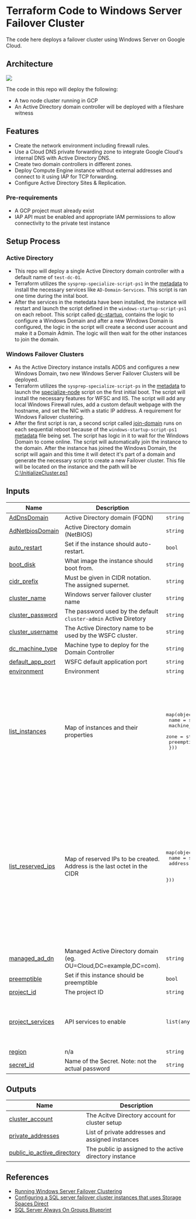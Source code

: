 # Terraform Code to Windows Server Failover Cluster

The code here deploys a failover cluster using Windows Server on Google Cloud.

## Architecture

![](https://cloud.google.com/static/compute/docs/tutorials/images/failover-clustering-architecture.svg)

The code in this repo will deploy the following:

* A two node cluster running in GCP
* An Active Directory domain controller will be deployed with a fileshare witness

## Features

* Create the network environment including firewall rules.
* Use a Cloud DNS private forwarding zone to integrate Google Cloud's internal DNS with Active Directory DNS.
* Create two domain controllers in different zones.
* Deploy Compute Engine instance without external addresses and connect to it using IAP for TCP forwarding.
* Configure Active Directory Sites & Replication.

### Pre-requirements
* A GCP project must already exist
* IAP API must be enabled and appropriate IAM permissions to allow connectivity to the private test instance

## Setup Process

### Active Directory

* This repo will deploy a single Active Directory domain controller with a default name of `test-dc-01`.
* Terraform utilizes the `sysprep-specialize-script-ps1` in the [metadata](./vm-dc.tf#L41) to install the necessary services like `AD-Domain-Services`. This script is ran one time during the inital boot.
* After the services in the metedata have been installed, the instance will restart and launch the script defined in the `windows-startup-script-ps1` on each reboot. This script called [dc-startup](./scripts/dc-startup.ps1), contains the logic to configure a Windows Domain and after a new Windows Domain is configured, the logic in the script will create a second user account and make it a Domain Admin. The logic will then wait for the other instances to join the domain.

### Windows Failover Clusters

* As the Active Directory instance installs ADDS and configures a new Windows Domain, two new Windows Server Failover Clusters will be deployed.
* Terraform utilizes the `sysprep-specialize-script-ps` in the [metadata](./vm-cluster.tf#L39) to launch the [specialize-node](./scripts/specialize-node.ps1) script on the first initial boot. The script will install the necessary features for WFSC and IIS. The script will add any local Windows Firewall rules, add a custom default webpage with the hostname, and set the NIC with a static IP address. A requirement for Windows Failover clustering.
* After the first script is ran, a second script called [join-domain](./scripts/join-domain.ps1) runs on each sequential reboot because of the `windows-startup-script-ps1` [metadata](./vm-cluster.tf#L40) file being set. The script has logic in it to wait for the Windows Domain to come online. The script will automatically join the instance to the domain. After the instance has joined the Windows Domain, the script will again and this time it will detect it's part of a domain and generate the necessary script to create a new Failover cluster. This file will be located on the instance and the path will be [C:\InitializeCluster.ps1](./scripts/join-domain.ps1#L83)





<!-- BEGIN_TF_DOCS -->


## Inputs

| Name | Description | Type | Default | Required |
|------|-------------|------|---------|:--------:|
| <a name="input_AdDnsDomain"></a> [AdDnsDomain](#input\_AdDnsDomain) | Active Directory domain (FQDN) | `string` | `"contoso.local"` | no |
| <a name="input_AdNetbiosDomain"></a> [AdNetbiosDomain](#input\_AdNetbiosDomain) | Active Directory domain (NetBIOS) | `string` | `"CLOUD"` | no |
| <a name="input_auto_restart"></a> [auto\_restart](#input\_auto\_restart) | Set if the instance should auto-restart. | `bool` | `false` | no |
| <a name="input_boot_disk"></a> [boot\_disk](#input\_boot\_disk) | What image the instance should boot from. | `string` | `"windows-cloud/windows-2019"` | no |
| <a name="input_cidr_prefix"></a> [cidr\_prefix](#input\_cidr\_prefix) | Must be given in CIDR notation. The assigned supernet. | `string` | `"10.0.0.0/15"` | no |
| <a name="input_cluster_name"></a> [cluster\_name](#input\_cluster\_name) | Windows server failover cluster name | `string` | `"testcluster"` | no |
| <a name="input_cluster_password"></a> [cluster\_password](#input\_cluster\_password) | The password used by the default `cluster-admin` Active Diretory | `string` | `"Password1"` | no |
| <a name="input_cluster_username"></a> [cluster\_username](#input\_cluster\_username) | The Active Directory name to be used by the WSFC cluster. | `string` | `"cluster-admin"` | no |
| <a name="input_dc_machine_type"></a> [dc\_machine\_type](#input\_dc\_machine\_type) | Machine type to deploy for the Domain Controller | `string` | `"e2-medium"` | no |
| <a name="input_default_app_port"></a> [default\_app\_port](#input\_default\_app\_port) | WSFC default application port | `string` | `"59998"` | no |
| <a name="input_environment"></a> [environment](#input\_environment) | Environment | `string` | `"test"` | no |
| <a name="input_list_instances"></a> [list\_instances](#input\_list\_instances) | Map of instances and their properties | <pre>map(object({<br/>    name         = string<br/>    machine_type = string<br/>    zone         = string<br/>    preemptible  = string<br/>  }))</pre> | <pre>{<br/>  "wsfc1": {<br/>    "machine_type": "e2-standard-2",<br/>    "name": "wsfc-1",<br/>    "preemptible": false,<br/>    "zone": "b"<br/>  },<br/>  "wsfc2": {<br/>    "machine_type": "e2-standard-2",<br/>    "name": "wsfc-2",<br/>    "preemptible": false,<br/>    "zone": "c"<br/>  }<br/>}</pre> | no |
| <a name="input_list_reserved_ips"></a> [list\_reserved\_ips](#input\_list\_reserved\_ips) | Map of reserved IPs to be created. Address is the last octet in the CIDR | <pre>map(object({<br/>    name    = string<br/>    address = string<br/><br/>  }))</pre> | <pre>{<br/>  "cluster_ip": {<br/>    "address": 8,<br/>    "name": "reserved-cluster-ip"<br/>  },<br/>  "dc1": {<br/>    "address": 6,<br/>    "name": "reserved-addc1"<br/>  },<br/>  "loadbalancer": {<br/>    "address": 9,<br/>    "name": "reserved-ilb"<br/>  },<br/>  "wsfc1": {<br/>    "address": 4,<br/>    "name": "reserved-wsfc-1"<br/>  },<br/>  "wsfc2": {<br/>    "address": 5,<br/>    "name": "reserved-wsfc-2"<br/>  }<br/>}</pre> | no |
| <a name="input_managed_ad_dn"></a> [managed\_ad\_dn](#input\_managed\_ad\_dn) | Managed Active Directory domain (eg. OU=Cloud,DC=example,DC=com). | `string` | `"DC=contoso,DC=local"` | no |
| <a name="input_preemptible"></a> [preemptible](#input\_preemptible) | Set if this instance should be preemptible | `bool` | `true` | no |
| <a name="input_project_id"></a> [project\_id](#input\_project\_id) | The project ID | `string` | n/a | yes |
| <a name="input_project_services"></a> [project\_services](#input\_project\_services) | API services to enable | `list(any)` | <pre>[<br/>  "dns.googleapis.com",<br/>  "secretmanager.googleapis.com",<br/>  "compute.googleapis.com"<br/>]</pre> | no |
| <a name="input_region"></a> [region](#input\_region) | n/a | `string` | `"us-central1"` | no |
| <a name="input_secret_id"></a> [secret\_id](#input\_secret\_id) | Name of the Secret. Note: not the actual password | `string` | `"ad-password"` | no |

## Outputs

| Name | Description |
|------|-------------|
| <a name="output_cluster_account"></a> [cluster\_account](#output\_cluster\_account) | The Acitve Directory account for cluster setup |
| <a name="output_private_addresses"></a> [private\_addresses](#output\_private\_addresses) | List of private addresses and assigned instances |
| <a name="output_public_ip_active_directory"></a> [public\_ip\_active\_directory](#output\_public\_ip\_active\_directory) | The public ip assigned to the active directory instance |
<!-- END_TF_DOCS -->
## References
* [Running Windows Server Failover Clustering](https://cloud.google.com/compute/docs/tutorials/running-windows-server-failover-clustering)
* [Configuring a SQL server failover cluster instances that uses Storage Spaces Direct](https://cloud.google.com/compute/docs/instances/sql-server/configure-failover-cluster-instance)
* [SQL Server Always On Groups Blueprint](https://github.com/GoogleCloudPlatform/cloud-foundation-fabric/tree/v43.0.0/blueprints/data-solutions/sqlserver-alwayson)
